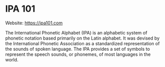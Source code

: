 # IPA 101

Website: https://ipa101.com

The International Phonetic Alphabet (IPA) is an alphabetic system of phonetic notation based primarily on the Latin alphabet. It was devised by the International Phonetic Association as a standardized representation of the sounds of spoken language. The IPA provides a set of symbols to represent the speech sounds, or phonemes, of most languages in the world.
